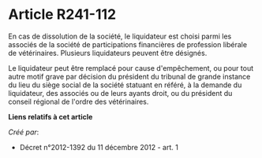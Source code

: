 # Article R241-112

En cas de dissolution de la société, le liquidateur est choisi parmi les associés de la société de participations financières
de profession libérale de vétérinaires. Plusieurs liquidateurs peuvent être désignés. 

Le liquidateur peut être remplacé pour cause d'empêchement, ou pour tout autre motif grave par décision du président du
tribunal de grande instance du lieu du siège social de la société statuant en référé, à la demande du liquidateur, des
associés ou de leurs ayants droit, ou du président du conseil régional de l'ordre des vétérinaires.

**Liens relatifs à cet article**

_Créé par_:

  - Décret n°2012-1392 du 11 décembre 2012 - art. 1
